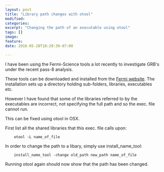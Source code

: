 ```yaml
---
layout: post
title: "Library path changes with otool"
modified:
categories: 
excerpt: "Changing the path of an executable using otool"
tags: []
image:
feature:
date: 2016-05-28T18:29:39-07:00

---
```


I have been using the Fermi-Science tools a lot recently to investigate GRB's under the recent pass-8 analysis.

These tools can be downloaded and installed from the [Fermi website](http://fermi.gsfc.nasa.gov/ssc/data/analysis/software/). The installation sets up a directory holding sub-folders, libraries, executables etc.

However I have found that some of the libraries referred to by the executables are incorrect, not specifying the full path and so the exec. file cannot run. 

This can be fixed using otool in OSX.

First list all the shared libraries that this exec. file calls upon:

        otool -L name_of_file

 
In order to change the path to a libary, simply use install_name_tool:

        install_name_tool -change old_path new_path name_of_file

Running otool again should now show that the path has been changed.



